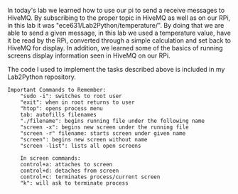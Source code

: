 In today's lab we learned how to use our pi to send a receive messages to HiveMQ.
By subscribing to the proper topic in HiveMQ as well as on our RPi, in this lab
it was "ece631/Lab2Python/temperature/". By doing that we are able to send a
given message, in this lab we used a temperature value, have it be read by the
RPi, converted through a simple calculation and set back to HiveMQ for display.
In addition, we learned some of the basics of running screens display
information seen in HiveMQ on our RPi.

The code I used to implement the tasks described above is included in my 
Lab2Python repository.

    Important Commands to Remember:
        "sudo -i": switches to root user
        "exit": when in root returns to user
        "htop": opens process menu
        tab: autofills filenames
        "./filename": begins running file under the following name
        "screen -x": begins new screen under the running file
        "screen -r" filename: starts screen under given name
        "screen": begins new screen without name
        "screen -list": lists all open screens
    
        In screen commands:
        control+a: attaches to screen
        control+d: detaches from screen
        control+c: terminates process/current screen
        "k": will ask to terminate process